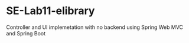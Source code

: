 # SE-Lab11-elibrary
Controller and UI implemetation with no backend using Spring Web MVC and Spring Boot
